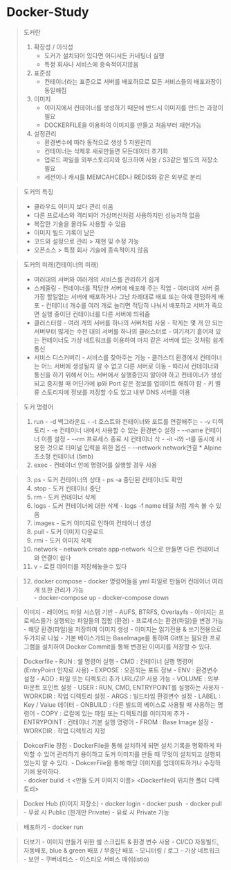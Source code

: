 # Docker-Study


> 도커란
>	1. 확장성 / 이식성
>		- 도커가 설치되어 있다면 어디서든 커네팅너 실행
>		- 특정 회사나 서비스에 종속적이지않음
>	2. 표준성
>		- 컨테이너라는 표준으로 서버를 배포하므로 모든 서비스들의 배포과장이 동일해짐	
>	3. 이미지
>		- 이미지에서 컨테이너를 생성하기 때문에 반드시 이미지를 만드는 과정이 필요
>		- DOCKERFILE을 이용하여 이미지를 만들고 처음부터 재현가능
>	4. 설정관리
>		- 환경변수에 따라 동적으로 생성
>	5 자원관리
>		- 컨테이너는 삭제후 새로만들면 모든데이터 초기화
>		- 업로드 파일을 외부스토리지와 링크하여 사용 / S3같은 별도의 저장소 필요
>		- 세션이나 캐시를 MEMCAHCED나 REDIS와 같은 외부로 분리

> 도커의 특징
>	- 클라우드 이미지 보다 관리 쉬움
>	- 다른 프로세스와 격리되어 가상머신처럼 사용하지만 성능저하 없음
>	- 복잡한 기술을 몰라도 사용할 수 있음
>	- 이미지 빌드 기록이 남은
>	- 코드와 설정으로 관리 > 재현 및 수정 가능
>	- 오픈소스 > 특정 회사 기술에 종속적이지 않음
	
> 도커의 미래(컨테이너의 미래)
>	- 여러대의 서버와 여러개의 서비스를 관리하기 쉽게
>	- 스케줄링
		- 컨테이너를 적당한 서버에 배포해 주는 작업
		- 여러대의 서버 중 가장 할일없는 서버에 배포하거나 그냥 차례대로 배포 또는 아예 랜덤하게 배포
		- 컨테이너 개수를 여러 개로 늘리면 적당히 나눠서 배포하고 서버가 죽으면 실행 중이던 컨테이너를 다른 서버에 띄워줌
>	- 클러스터링
		- 여러 개의 서버를 하나의 서버처럼 사용
		- 작게는 몇 개 안 되는 서버부터 많게는 수천 대의 서버를 하나의 클러스터로
		- 여기저기 흩어져 있는 컨테이너도 가상 네트워크를 이용하여 마치 같은 서버에 있는 것처럼 쉽게 통신
>	- 서비스 디스커버리
		- 서비스를 찾아주는 기능
		- 클러스터 환경에서 컨테이너는 어느 서버에 생성될지 알 수 없고 다른 서버로 이동
		- 따라서 컨테이너와 통신을 하기 위해서 어느 서버에서 실행중인지 알아야 하고 컨테이너가 생성되고 중지될 때 어딘가에 ip와 Port 같은 정보를 업데이트 해줘야 함
		- 키 벨류 스토리지에 정보를 저장할 수도 있고 내부 DNS 서버를 이용


> 도커 명령어
>	1. run 
		- -d 백그라운드
		- -t 호스트와 컨테이너와 포트를 연결해주는 
		- -v 디렉토리
		- -e 컨테이너 내에서 사용할 수 있는 환경변수 설정
		- --name 컨테이너 이름 설정
		- --rm 프로세스 종료 시 컨테이너 삭
		- -it -i와 -t를 동시에 사용한 것으로 터미널 입력을 위한 옵션
		- --network network연결
		* Alpine 초소형 컨테이너 (5mb)
>	2. exec 
		- 컨테이너 안에 명령어를 실행할 경우 사용

>	3. ps
		- 도커 컨테이너의 상태
		- ps -a 중단된 컨테이너도 확인
>	4. stop
		- 도커 컨테이너 중단
>	5. rm
		- 도커 컨테이너 삭제
>	6. logs
		- 도커 컨테이너에 대한 삭제
		- logs -f name 테일 처럼 계속 볼 수 있음
>	7. images
		- 도커 이미지로 인하여 컨테이너 생성
>	8. pull 
		- 도커 이미지 다운로드
>	9. rmi
		- 도커 이미지 삭제
>	10. network
		- network create app-network 식으로 만들면 다른 컨테이너와 연결이 쉽다
>	11. v
		- 로컬 데이터를 저장해놓을수 있다

>	12. docker compose
		- docker 명령어들을 yml 파일로 만들어 컨테이너 여러개 또한 관리가 가능	 
		- docker-compose up
		- docker-compose down 	


> 이미지
	- 레이어드 파일 시스템 기반
	- AUFS, BTRFS, Overlayfs
	- 이미지는 프로세스들가 실행되는 파일들의 집합 (환경)
	- 프로세스는 환경(파일)을 변경 가능
	- 해당 환경(파일)을 저장하여 이미지 생성
	- 이미지는 읽기전용 & 쓰기전용으로 두가지로 나뉨
	- 기본 베이스가되는 BaseImage를 통하여 Git또는 필요한 프로그램을 설치하여 Docker Commit을 통해 변경된 이미지를 저장할 수 있다.

> Dockerfile
	- RUN : 쉘 명령어 실행
	- CMD : 컨테이너 실행 명령어 (EntryPoint 인자로 사용)
	- EXPOSE : 오픈되는 포트 정보
	- ENV : 환경변수 설정
	- ADD : 파일 또는 디렉토리 추가 URL/ZIP 사용 가능
	- VOLUME : 외부 마운트 포인트 설정 
	- USER : RUN, CMD, ENTRYPOINT를 실행하는 사용자
	- WORKDIR : 작업 디렉토리 설정
	- ARGS : 빌드타임 환경변수 설정
	- LABEL : Key / Value 데이터
	- ONBUILD : 다른 빌드의 베이스로 사용될 때 사용하는 명령어 
	- COPY : 로컬에 있는 파일 또는 디렉토리를 이미지에 추가
	- ENTRYPOINT : 컨테이너 기본 실행 명령어
	- FROM : Base Image 설정 
	- WORKDIR : 작업 디렉토리 지정

> DokcerFile 장점
	- DockerFile을 통해 설치하게 되면 설치 기록을 명확하게 파악할 수 있어 관리하기 용이하고 도커 이미지를 만들 때 무엇이 설치되고 실행되었는지 알 수 있다.
	- DokcerFile을 통해 해당 이미지를 업데이트하거나 수정하기에 용이하다.	
	- docker build -t <만들 도커 이미지 이름> <Dockerfile이 위치한 폴더 디렉토리>


> Docker Hub (이미지 저장소)
	- docker login
	- docker push <image>
	- docker pull <image>
	- 무료 시 Public (한개만 Private)
	- 유료 시 Private 가능
	
> 배포하기
	- docker run


> 더보기 
	- 이미지 만들기 위한 쉘 스크립트 & 환경 변수 사용
	- CI/CD 자동빌드, 자동배포, blue & green 배포 / 무중단 배포
	- 모니터링 / 로그
	- 가상 네트워크
	- 보안
	- 쿠버네티스
	- 이스티오 서비스 매쉬(istio)
